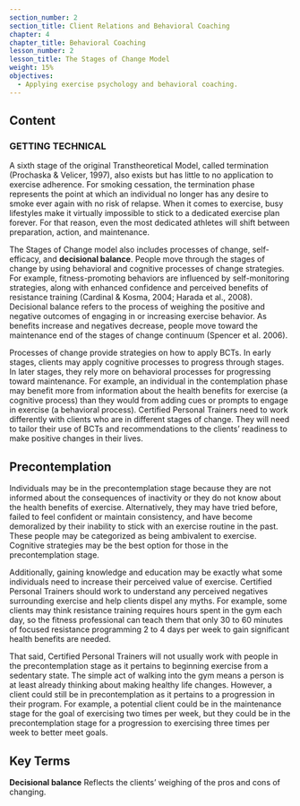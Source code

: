 ```yaml
---
section_number: 2
section_title: Client Relations and Behavioral Coaching
chapter: 4
chapter_title: Behavioral Coaching
lesson_number: 2
lesson_title: The Stages of Change Model
weight: 15%
objectives:
  - Applying exercise psychology and behavioral coaching.
---
```


## Content
### GETTING TECHNICAL

A sixth stage of the original Transtheoretical Model, called termination (Prochaska & Velicer, 1997), also exists but has little to no application to exercise adherence. For smoking cessation, the termination phase represents the point at which an individual no longer has any desire to smoke ever again with no risk of relapse. When it comes to exercise, busy lifestyles make it virtually impossible to stick to a dedicated exercise plan forever. For that reason, even the most dedicated athletes will shift between preparation, action, and maintenance.

The Stages of Change model also includes processes of change, self-efficacy, and **decisional balance**. People move through the stages of change by using behavioral and cognitive processes of change strategies. For example, fitness-promoting behaviors are influenced by self-monitoring strategies, along with enhanced confidence and perceived benefits of resistance training (Cardinal & Kosma, 2004; Harada et al., 2008). Decisional balance refers to the process of weighing the positive and negative outcomes of engaging in or increasing exercise behavior. As benefits increase and negatives decrease, people move toward the maintenance end of the stages of change continuum (Spencer et al. 2006).

Processes of change provide strategies on how to apply BCTs. In early stages, clients may apply cognitive processes to progress through stages. In later stages, they rely more on behavioral processes for progressing toward maintenance. For example, an individual in the contemplation phase may benefit more from information about the health benefits for exercise (a cognitive process) than they would from adding cues or prompts to engage in exercise (a behavioral process). Certified Personal Trainers need to work differently with clients who are in different stages of change. They will need to tailor their use of BCTs and recommendations to the clients’ readiness to make positive changes in their lives.

## Precontemplation

Individuals may be in the precontemplation stage because they are not informed about the consequences of inactivity or they do not know about the health benefits of exercise. Alternatively, they may have tried before, failed to feel confident or maintain consistency, and have become demoralized by their inability to stick with an exercise routine in the past. These people may be categorized as being ambivalent to exercise. Cognitive strategies may be the best option for those in the precontemplation stage.

Additionally, gaining knowledge and education may be exactly what some individuals need to increase their perceived value of exercise. Certified Personal Trainers should work to understand any perceived negatives surrounding exercise and help clients dispel any myths. For example, some clients may think resistance training requires hours spent in the gym each day, so the fitness professional can teach them that only 30 to 60 minutes of focused resistance programming 2 to 4 days per week to gain significant health benefits are needed.

That said, Certified Personal Trainers will not usually work with people in the precontemplation stage as it pertains to beginning exercise from a sedentary state. The simple act of walking into the gym means a person is at least already thinking about making healthy life changes. However, a client could still be in precontemplation as it pertains to a progression in their program. For example, a potential client could be in the maintenance stage for the goal of exercising two times per week, but they could be in the precontemplation stage for a progression to exercising three times per week to better meet goals.

## Key Terms

**Decisional balance**
Reflects the clients’ weighing of the pros and cons of changing.